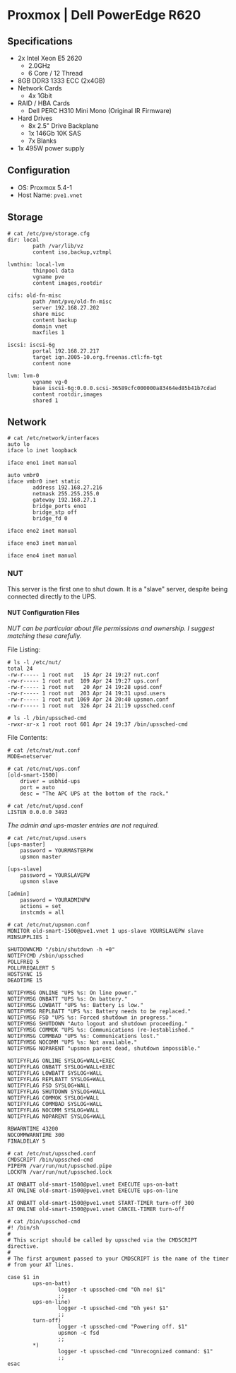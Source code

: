# Proxmox | Dell PowerEdge R620
## Specifications
- 2x Intel Xeon E5 2620
  - 2.0GHz
  - 6 Core / 12 Thread
- 8GB DDR3 1333 ECC (2x4GB)
- Network Cards
  - 4x 1Gbit
- RAID / HBA Cards
  - Dell PERC H310 Mini Mono (Original IR Firmware)
- Hard Drives
  - 8x 2.5" Drive Backplane
  - 1x 146Gb 10K SAS
  - 7x Blanks
- 1x 495W power supply
## Configuration
- OS: Proxmox 5.4-1
- Host Name: `pve1.vnet`
## Storage
```
# cat /etc/pve/storage.cfg
dir: local
        path /var/lib/vz
        content iso,backup,vztmpl

lvmthin: local-lvm
        thinpool data
        vgname pve
        content images,rootdir

cifs: old-fn-misc
        path /mnt/pve/old-fn-misc
        server 192.168.27.202
        share misc
        content backup
        domain vnet
        maxfiles 1

iscsi: iscsi-6g
        portal 192.168.27.217
        target iqn.2005-10.org.freenas.ctl:fn-tgt
        content none

lvm: lvm-0
        vgname vg-0
        base iscsi-6g:0.0.0.scsi-36589cfc000000a83464ed85b41b7cdad
        content rootdir,images
        shared 1
```
## Network
```
# cat /etc/network/interfaces
auto lo
iface lo inet loopback

iface eno1 inet manual

auto vmbr0
iface vmbr0 inet static
        address 192.168.27.216
        netmask 255.255.255.0
        gateway 192.168.27.1
        bridge_ports eno1
        bridge_stp off
        bridge_fd 0

iface eno2 inet manual

iface eno3 inet manual

iface eno4 inet manual
```
### NUT
This server is the first one to shut down. It is a "slave" server, despite being connected directly to the UPS.
#### NUT Configuration Files
*NUT can be particular about file permissions and ownership. I suggest matching these carefully.*

File Listing:
```
# ls -l /etc/nut/
total 24
-rw-r----- 1 root nut   15 Apr 24 19:27 nut.conf
-rw-r----- 1 root nut  109 Apr 24 19:27 ups.conf
-rw-r----- 1 root nut   20 Apr 24 19:28 upsd.conf
-rw-r----- 1 root nut  203 Apr 24 19:31 upsd.users
-rw-r----- 1 root nut 1069 Apr 24 20:40 upsmon.conf
-rw-r----- 1 root nut  326 Apr 24 21:19 upssched.conf

```
```
# ls -l /bin/upssched-cmd
-rwxr-xr-x 1 root root 601 Apr 24 19:37 /bin/upssched-cmd
```
File Contents:
```
# cat /etc/nut/nut.conf
MODE=netserver
```
```
# cat /etc/nut/ups.conf
[old-smart-1500]
    driver = usbhid-ups
    port = auto
    desc = "The APC UPS at the bottom of the rack."
```
```
# cat /etc/nut/upsd.conf
LISTEN 0.0.0.0 3493
```
*The admin and ups-master entries are not required.*

```
# cat /etc/nut/upsd.users
[ups-master]
    password = YOURMASTERPW
    upsmon master

[ups-slave]
    password = YOURSLAVEPW
    upsmon slave

[admin]
    password = YOURADMINPW
    actions = set
    instcmds = all
```
```
# cat /etc/nut/upsmon.conf
MONITOR old-smart-1500@pve1.vnet 1 ups-slave YOURSLAVEPW slave
MINSUPPLIES 1

SHUTDOWNCMD "/sbin/shutdown -h +0"
NOTIFYCMD /sbin/upssched
POLLFREQ 5
POLLFREQALERT 5
HOSTSYNC 15
DEADTIME 15

NOTIFYMSG ONLINE "UPS %s: On line power."
NOTIFYMSG ONBATT "UPS %s: On battery."
NOTIFYMSG LOWBATT "UPS %s: Battery is low."
NOTIFYMSG REPLBATT "UPS %s: Battery needs to be replaced."
NOTIFYMSG FSD "UPS %s: Forced shutdown in progress."
NOTIFYMSG SHUTDOWN "Auto logout and shutdown proceeding."
NOTIFYMSG COMMOK "UPS %s: Communications (re-)established."
NOTIFYMSG COMMBAD "UPS %s: Communications lost."
NOTIFYMSG NOCOMM "UPS %s: Not available."
NOTIFYMSG NOPARENT "upsmon parent dead, shutdown impossible."

NOTIFYFLAG ONLINE SYSLOG+WALL+EXEC
NOTIFYFLAG ONBATT SYSLOG+WALL+EXEC
NOTIFYFLAG LOWBATT SYSLOG+WALL
NOTIFYFLAG REPLBATT SYSLOG+WALL
NOTIFYFLAG FSD SYSLOG+WALL
NOTIFYFLAG SHUTDOWN SYSLOG+WALL
NOTIFYFLAG COMMOK SYSLOG+WALL
NOTIFYFLAG COMMBAD SYSLOG+WALL
NOTIFYFLAG NOCOMM SYSLOG+WALL
NOTIFYFLAG NOPARENT SYSLOG+WALL

RBWARNTIME 43200
NOCOMMWARNTIME 300
FINALDELAY 5
```
```co
# cat /etc/nut/upssched.conf
CMDSCRIPT /bin/upssched-cmd
PIPEFN /var/run/nut/upssched.pipe
LOCKFN /var/run/nut/upssched.lock

AT ONBATT old-smart-1500@pve1.vnet EXECUTE ups-on-batt
AT ONLINE old-smart-1500@pve1.vnet EXECUTE ups-on-line

AT ONBATT old-smart-1500@pve1.vnet START-TIMER turn-off 300
AT ONLINE old-smart-1500@pve1.vnet CANCEL-TIMER turn-off
```
```shell
# cat /bin/upssched-cmd
#! /bin/sh
#
# This script should be called by upssched via the CMDSCRIPT directive.
#
# The first argument passed to your CMDSCRIPT is the name of the timer
# from your AT lines.

case $1 in
        ups-on-batt)
                logger -t upssched-cmd "Oh no! $1"
                ;;
        ups-on-line)
                logger -t upssched-cmd "Oh yes! $1"
                ;;
        turn-off)
                logger -t upssched-cmd "Powering off. $1"
                upsmon -c fsd
                ;;
        *)
                logger -t upssched-cmd "Unrecognized command: $1"
                ;;
esac
```